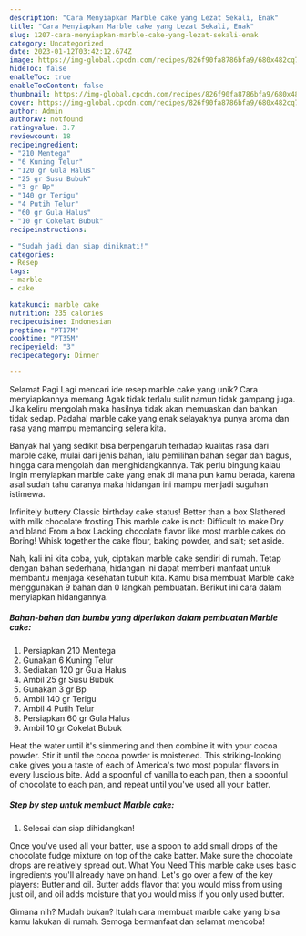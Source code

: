 ```yaml
---
description: "Cara Menyiapkan Marble cake yang Lezat Sekali, Enak"
title: "Cara Menyiapkan Marble cake yang Lezat Sekali, Enak"
slug: 1207-cara-menyiapkan-marble-cake-yang-lezat-sekali-enak
category: Uncategorized
date: 2023-01-12T03:42:12.674Z
image: https://img-global.cpcdn.com/recipes/826f90fa8786bfa9/680x482cq70/marble-cake-foto-resep-utama.jpg
hideToc: false
enableToc: true
enableTocContent: false
thumbnail: https://img-global.cpcdn.com/recipes/826f90fa8786bfa9/680x482cq70/marble-cake-foto-resep-utama.jpg
cover: https://img-global.cpcdn.com/recipes/826f90fa8786bfa9/680x482cq70/marble-cake-foto-resep-utama.jpg
author: Admin
authorAv: notfound
ratingvalue: 3.7
reviewcount: 18
recipeingredient:
- "210 Mentega"
- "6 Kuning Telur"
- "120 gr Gula Halus"
- "25 gr Susu Bubuk"
- "3 gr Bp"
- "140 gr Terigu"
- "4 Putih Telur"
- "60 gr Gula Halus"
- "10 gr Cokelat Bubuk"
recipeinstructions:

- "Sudah jadi dan siap dinikmati!"
categories:
- Resep
tags:
- marble
- cake

katakunci: marble cake 
nutrition: 235 calories
recipecuisine: Indonesian
preptime: "PT17M"
cooktime: "PT35M"
recipeyield: "3"
recipecategory: Dinner

---
```



Selamat Pagi Lagi mencari ide resep marble cake yang unik? Cara menyiapkannya memang Agak tidak terlalu sulit namun tidak gampang juga. Jika keliru mengolah maka hasilnya tidak akan memuaskan dan bahkan tidak sedap. Padahal marble cake yang enak selayaknya punya aroma dan rasa yang mampu memancing selera kita.


Banyak hal yang sedikit bisa berpengaruh terhadap kualitas rasa dari marble cake, mulai dari jenis bahan, lalu pemilihan bahan segar dan bagus, hingga cara mengolah dan menghidangkannya. Tak perlu bingung kalau ingin menyiapkan marble cake yang enak di mana pun kamu berada, karena asal sudah tahu caranya maka hidangan ini mampu menjadi suguhan istimewa.

Infinitely buttery Classic birthday cake status! Better than a box Slathered with milk chocolate frosting This marble cake is not: Difficult to make Dry and bland From a box Lacking chocolate flavor like most marble cakes do Boring! Whisk together the cake flour, baking powder, and salt; set aside.


Nah, kali ini kita coba, yuk, ciptakan marble cake sendiri di rumah. Tetap dengan bahan sederhana, hidangan ini dapat memberi manfaat untuk membantu menjaga kesehatan tubuh kita. Kamu bisa membuat Marble cake menggunakan 9 bahan dan 0 langkah pembuatan. Berikut ini cara dalam menyiapkan hidangannya.

<!--inarticleads1-->

##### Bahan-bahan dan bumbu yang diperlukan dalam pembuatan Marble cake:

1. Persiapkan 210 Mentega
1. Gunakan 6 Kuning Telur
1. Sediakan 120 gr Gula Halus
1. Ambil 25 gr Susu Bubuk
1. Gunakan 3 gr Bp
1. Ambil 140 gr Terigu
1. Ambil 4 Putih Telur
1. Persiapkan 60 gr Gula Halus
1. Ambil 10 gr Cokelat Bubuk


Heat the water until it&#39;s simmering and then combine it with your cocoa powder. Stir it until the cocoa powder is moistened. This striking-looking cake gives you a taste of each of America&#39;s two most popular flavors in every luscious bite. Add a spoonful of vanilla to each pan, then a spoonful of chocolate to each pan, and repeat until you&#39;ve used all your batter. 

<!--inarticleads2-->

##### Step by step untuk membuat Marble cake:


1. Selesai dan siap dihidangkan!

Once you&#39;ve used all your batter, use a spoon to add small drops of the chocolate fudge mixture on top of the cake batter. Make sure the chocolate drops are relatively spread out. What You Need This marble cake uses basic ingredients you&#39;ll already have on hand. Let&#39;s go over a few of the key players: Butter and oil. Butter adds flavor that you would miss from using just oil, and oil adds moisture that you would miss if you only used butter. 

Gimana nih? Mudah bukan? Itulah cara membuat marble cake yang bisa kamu lakukan di rumah. Semoga bermanfaat dan selamat mencoba!
